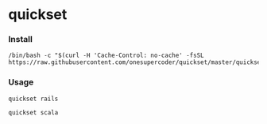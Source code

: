# quickset


### Install

```
/bin/bash -c "$(curl -H 'Cache-Control: no-cache' -fsSL https://raw.githubusercontent.com/onesupercoder/quickset/master/quickset.sh)"
```


### Usage

```quickset rails```

```quickset scala```


